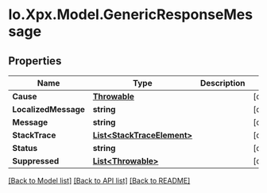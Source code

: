 # Io.Xpx.Model.GenericResponseMessage
## Properties

Name | Type | Description | Notes
------------ | ------------- | ------------- | -------------
**Cause** | [**Throwable**](Throwable.md) |  | [optional] 
**LocalizedMessage** | **string** |  | [optional] 
**Message** | **string** |  | [optional] 
**StackTrace** | [**List&lt;StackTraceElement&gt;**](StackTraceElement.md) |  | [optional] 
**Status** | **string** |  | [optional] 
**Suppressed** | [**List&lt;Throwable&gt;**](Throwable.md) |  | [optional] 

[[Back to Model list]](../README.md#documentation-for-models) [[Back to API list]](../README.md#documentation-for-api-endpoints) [[Back to README]](../README.md)

